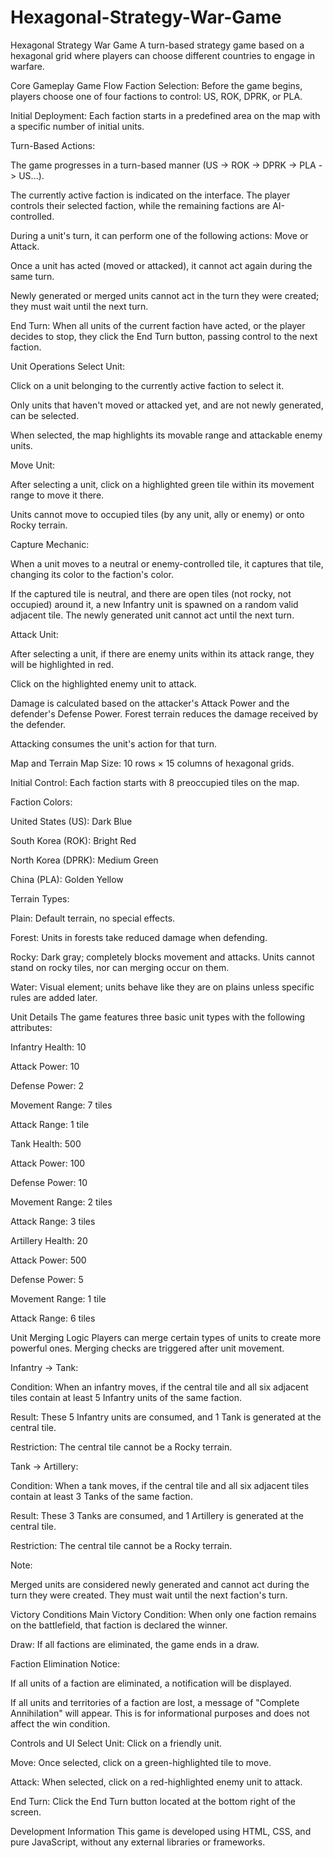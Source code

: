 # Hexagonal-Strategy-War-Game
Hexagonal Strategy War Game
A turn-based strategy game based on a hexagonal grid where players can choose different countries to engage in warfare.

Core Gameplay
Game Flow
Faction Selection:
Before the game begins, players choose one of four factions to control: US, ROK, DPRK, or PLA.

Initial Deployment:
Each faction starts in a predefined area on the map with a specific number of initial units.

Turn-Based Actions:

The game progresses in a turn-based manner (US -> ROK -> DPRK -> PLA -> US...).

The currently active faction is indicated on the interface. The player controls their selected faction, while the remaining factions are AI-controlled.

During a unit's turn, it can perform one of the following actions: Move or Attack.

Once a unit has acted (moved or attacked), it cannot act again during the same turn.

Newly generated or merged units cannot act in the turn they were created; they must wait until the next turn.

End Turn:
When all units of the current faction have acted, or the player decides to stop, they click the End Turn button, passing control to the next faction.

Unit Operations
Select Unit:

Click on a unit belonging to the currently active faction to select it.

Only units that haven't moved or attacked yet, and are not newly generated, can be selected.

When selected, the map highlights its movable range and attackable enemy units.

Move Unit:

After selecting a unit, click on a highlighted green tile within its movement range to move it there.

Units cannot move to occupied tiles (by any unit, ally or enemy) or onto Rocky terrain.

Capture Mechanic:

When a unit moves to a neutral or enemy-controlled tile, it captures that tile, changing its color to the faction's color.

If the captured tile is neutral, and there are open tiles (not rocky, not occupied) around it, a new Infantry unit is spawned on a random valid adjacent tile. The newly generated unit cannot act until the next turn.

Attack Unit:

After selecting a unit, if there are enemy units within its attack range, they will be highlighted in red.

Click on the highlighted enemy unit to attack.

Damage is calculated based on the attacker's Attack Power and the defender's Defense Power. Forest terrain reduces the damage received by the defender.

Attacking consumes the unit's action for that turn.

Map and Terrain
Map Size: 10 rows × 15 columns of hexagonal grids.

Initial Control: Each faction starts with 8 preoccupied tiles on the map.

Faction Colors:

United States (US): Dark Blue

South Korea (ROK): Bright Red

North Korea (DPRK): Medium Green

China (PLA): Golden Yellow

Terrain Types:

Plain: Default terrain, no special effects.

Forest: Units in forests take reduced damage when defending.

Rocky: Dark gray; completely blocks movement and attacks. Units cannot stand on rocky tiles, nor can merging occur on them.

Water: Visual element; units behave like they are on plains unless specific rules are added later.

Unit Details
The game features three basic unit types with the following attributes:

Infantry
Health: 10

Attack Power: 10

Defense Power: 2

Movement Range: 7 tiles

Attack Range: 1 tile

Tank
Health: 500

Attack Power: 100

Defense Power: 10

Movement Range: 2 tiles

Attack Range: 3 tiles

Artillery
Health: 20

Attack Power: 500

Defense Power: 5

Movement Range: 1 tile

Attack Range: 6 tiles

Unit Merging Logic
Players can merge certain types of units to create more powerful ones. Merging checks are triggered after unit movement.

Infantry → Tank:

Condition: When an infantry moves, if the central tile and all six adjacent tiles contain at least 5 Infantry units of the same faction.

Result: These 5 Infantry units are consumed, and 1 Tank is generated at the central tile.

Restriction: The central tile cannot be a Rocky terrain.

Tank → Artillery:

Condition: When a tank moves, if the central tile and all six adjacent tiles contain at least 3 Tanks of the same faction.

Result: These 3 Tanks are consumed, and 1 Artillery is generated at the central tile.

Restriction: The central tile cannot be a Rocky terrain.

Note:

Merged units are considered newly generated and cannot act during the turn they were created. They must wait until the next faction's turn.

Victory Conditions
Main Victory Condition: When only one faction remains on the battlefield, that faction is declared the winner.

Draw: If all factions are eliminated, the game ends in a draw.

Faction Elimination Notice:

If all units of a faction are eliminated, a notification will be displayed.

If all units and territories of a faction are lost, a message of "Complete Annihilation" will appear. This is for informational purposes and does not affect the win condition.

Controls and UI
Select Unit: Click on a friendly unit.

Move: Once selected, click on a green-highlighted tile to move.

Attack: When selected, click on a red-highlighted enemy unit to attack.

End Turn: Click the End Turn button located at the bottom right of the screen.

Development Information
This game is developed using HTML, CSS, and pure JavaScript, without any external libraries or frameworks.
